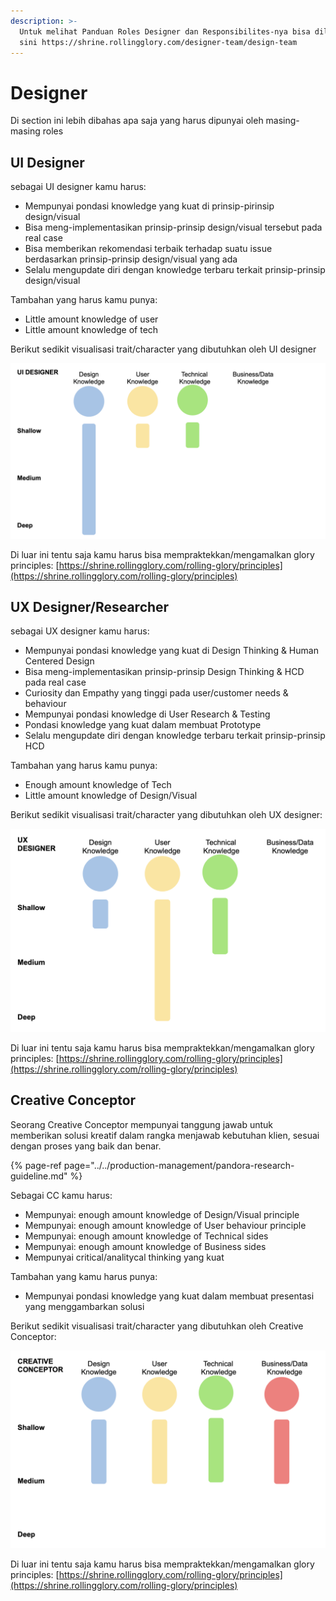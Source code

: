 ```yaml
---
description: >-
  Untuk melihat Panduan Roles Designer dan Responsibilites-nya bisa dilihat di
  sini https://shrine.rollingglory.com/designer-team/design-team
---
```


# Designer

Di section ini lebih dibahas apa saja yang harus dipunyai oleh masing-masing roles

## UI Designer

sebagai UI designer kamu harus:

* Mempunyai pondasi knowledge yang kuat di prinsip-pirinsip design/visual
* Bisa meng-implementasikan prinsip-prinsip design/visual tersebut pada real case
* Bisa memberikan rekomendasi terbaik terhadap suatu issue berdasarkan prinsip-prinsip design/visual yang ada
* Selalu mengupdate diri dengan knowledge terbaru terkait prinsip-prinsip design/visual

Tambahan yang harus kamu punya:

* Little amount knowledge of user
* Little amount knowledge of tech

Berikut sedikit visualisasi trait/character yang dibutuhkan oleh UI designer

![](../../.gitbook/assets/screen-shot-2020-11-11-at-09.29.45.png)

Di luar ini tentu saja kamu harus bisa mempraktekkan/mengamalkan glory principles: [https://shrine.rollingglory.com/rolling-glory/principles](https://shrine.rollingglory.com/rolling-glory/principles)

## UX Designer/Researcher

sebagai UX designer kamu harus:

* Mempunyai pondasi knowledge yang kuat di Design Thinking & Human Centered Design
* Bisa meng-implementasikan prinsip-prinsip Design Thinking & HCD pada real case
* Curiosity dan Empathy yang tinggi pada user/customer needs & behaviour
* Mempunyai pondasi knowledge di User Research & Testing
* Pondasi knowledge yang kuat dalam membuat Prototype
* Selalu mengupdate diri dengan knowledge terbaru terkait prinsip-prinsip HCD

Tambahan yang harus kamu punya:

* Enough amount knowledge of Tech
* Little amount knowledge of Design/Visual

Berikut sedikit visualisasi trait/character yang dibutuhkan oleh UX designer:

![](../../.gitbook/assets/screen-shot-2020-11-11-at-09.40.38.png)

Di luar ini tentu saja kamu harus bisa mempraktekkan/mengamalkan glory principles: [https://shrine.rollingglory.com/rolling-glory/principles](https://shrine.rollingglory.com/rolling-glory/principles)



## Creative Conceptor

Seorang Creative Conceptor mempunyai tanggung jawab untuk memberikan solusi kreatif dalam rangka menjawab kebutuhan klien, sesuai dengan proses yang baik dan benar.

{% page-ref page="../../production-management/pandora-research-guideline.md" %}



Sebagai CC kamu harus:

* Mempunyai: enough amount knowledge of Design/Visual principle
* Mempunyai: enough amount knowledge of User behaviour principle
* Mempunyai: enough amount knowledge of Technical sides
* Mempunyai: enough amount knowledge of Business sides
* Mempunyai critical/analitycal thinking yang kuat

Tambahan yang kamu harus punya:

* Mempunyai pondasi knowledge yang kuat dalam membuat presentasi yang menggambarkan solusi

Berikut sedikit visualisasi trait/character yang dibutuhkan oleh Creative Conceptor:

![](../../.gitbook/assets/screen-shot-2020-11-11-at-09.51.07.png)

Di luar ini tentu saja kamu harus bisa mempraktekkan/mengamalkan glory principles: [https://shrine.rollingglory.com/rolling-glory/principles](https://shrine.rollingglory.com/rolling-glory/principles)

